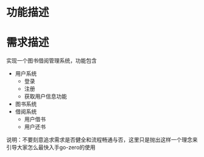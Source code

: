 # 功能描述

# 需求描述


实现一个图书借阅管理系统，功能包含


- 用户系统
   - 登录
   - 注册
   - 获取用户信息功能
- 图书系统
- 借阅系统
   - 用户借书
   - 用户还书



说明：不要刻意追求需求是否健全和流程畅通与否，这里只是抛出这样一个理念来引导大家怎么最快入手go-zero的使用

<Vssue title="概念描述" />
